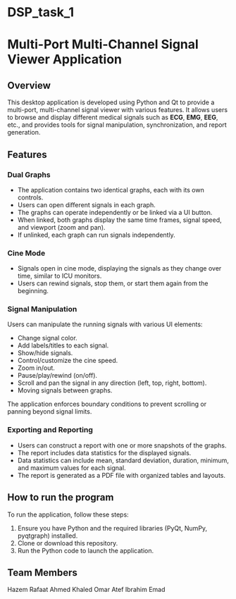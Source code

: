 # DSP_task_1
# Multi-Port Multi-Channel Signal Viewer Application

## Overview

This desktop application is developed using Python and Qt to provide a multi-port, multi-channel signal viewer with various features. It allows users to browse and display different medical signals such as **ECG**, **EMG**, **EEG**, etc., and provides tools for signal manipulation, synchronization, and report generation.

## Features

### Dual Graphs

- The application contains two identical graphs, each with its own controls.
- Users can open different signals in each graph.
- The graphs can operate independently or be linked via a UI button.
- When linked, both graphs display the same time frames, signal speed, and viewport (zoom and pan).
- If unlinked, each graph can run signals independently.

### Cine Mode

- Signals open in cine mode, displaying the signals as they change over time, similar to ICU monitors.
- Users can rewind signals, stop them, or start them again from the beginning.

### Signal Manipulation

Users can manipulate the running signals with various UI elements:

- Change signal color.
- Add labels/titles to each signal.
- Show/hide signals.
- Control/customize the cine speed.
- Zoom in/out.
- Pause/play/rewind (on/off).
- Scroll and pan the signal in any direction (left, top, right, bottom).
- Moving signals between graphs.

The application enforces boundary conditions to prevent scrolling or panning beyond signal limits.

### Exporting and Reporting

- Users can construct a report with one or more snapshots of the graphs.
- The report includes data statistics for the displayed signals.
- Data statistics can include mean, standard deviation, duration, minimum, and maximum values for each signal.
- The report is generated as a PDF file with organized tables and layouts.

## How to run the program

To run the application, follow these steps:

1. Ensure you have Python and the required libraries (PyQt, NumPy, pyqtgraph) installed.
2. Clone or download this repository.
3. Run the Python code to launch the application.

## Team Members
Hazem Rafaat
Ahmed Khaled
Omar Atef
Ibrahim Emad
